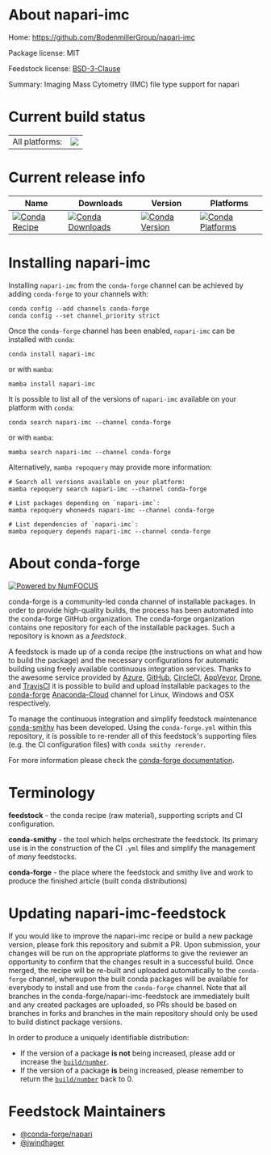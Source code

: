 About napari-imc
================

Home: https://github.com/BodenmillerGroup/napari-imc

Package license: MIT

Feedstock license: [BSD-3-Clause](https://github.com/conda-forge/napari-imc-feedstock/blob/main/LICENSE.txt)

Summary: Imaging Mass Cytometry (IMC) file type support for napari

Current build status
====================


<table><tr><td>All platforms:</td>
    <td>
      <a href="https://dev.azure.com/conda-forge/feedstock-builds/_build/latest?definitionId=15243&branchName=main">
        <img src="https://dev.azure.com/conda-forge/feedstock-builds/_apis/build/status/napari-imc-feedstock?branchName=main">
      </a>
    </td>
  </tr>
</table>

Current release info
====================

| Name | Downloads | Version | Platforms |
| --- | --- | --- | --- |
| [![Conda Recipe](https://img.shields.io/badge/recipe-napari--imc-green.svg)](https://anaconda.org/conda-forge/napari-imc) | [![Conda Downloads](https://img.shields.io/conda/dn/conda-forge/napari-imc.svg)](https://anaconda.org/conda-forge/napari-imc) | [![Conda Version](https://img.shields.io/conda/vn/conda-forge/napari-imc.svg)](https://anaconda.org/conda-forge/napari-imc) | [![Conda Platforms](https://img.shields.io/conda/pn/conda-forge/napari-imc.svg)](https://anaconda.org/conda-forge/napari-imc) |

Installing napari-imc
=====================

Installing `napari-imc` from the `conda-forge` channel can be achieved by adding `conda-forge` to your channels with:

```
conda config --add channels conda-forge
conda config --set channel_priority strict
```

Once the `conda-forge` channel has been enabled, `napari-imc` can be installed with `conda`:

```
conda install napari-imc
```

or with `mamba`:

```
mamba install napari-imc
```

It is possible to list all of the versions of `napari-imc` available on your platform with `conda`:

```
conda search napari-imc --channel conda-forge
```

or with `mamba`:

```
mamba search napari-imc --channel conda-forge
```

Alternatively, `mamba repoquery` may provide more information:

```
# Search all versions available on your platform:
mamba repoquery search napari-imc --channel conda-forge

# List packages depending on `napari-imc`:
mamba repoquery whoneeds napari-imc --channel conda-forge

# List dependencies of `napari-imc`:
mamba repoquery depends napari-imc --channel conda-forge
```


About conda-forge
=================

[![Powered by
NumFOCUS](https://img.shields.io/badge/powered%20by-NumFOCUS-orange.svg?style=flat&colorA=E1523D&colorB=007D8A)](https://numfocus.org)

conda-forge is a community-led conda channel of installable packages.
In order to provide high-quality builds, the process has been automated into the
conda-forge GitHub organization. The conda-forge organization contains one repository
for each of the installable packages. Such a repository is known as a *feedstock*.

A feedstock is made up of a conda recipe (the instructions on what and how to build
the package) and the necessary configurations for automatic building using freely
available continuous integration services. Thanks to the awesome service provided by
[Azure](https://azure.microsoft.com/en-us/services/devops/), [GitHub](https://github.com/),
[CircleCI](https://circleci.com/), [AppVeyor](https://www.appveyor.com/),
[Drone](https://cloud.drone.io/welcome), and [TravisCI](https://travis-ci.com/)
it is possible to build and upload installable packages to the
[conda-forge](https://anaconda.org/conda-forge) [Anaconda-Cloud](https://anaconda.org/)
channel for Linux, Windows and OSX respectively.

To manage the continuous integration and simplify feedstock maintenance
[conda-smithy](https://github.com/conda-forge/conda-smithy) has been developed.
Using the ``conda-forge.yml`` within this repository, it is possible to re-render all of
this feedstock's supporting files (e.g. the CI configuration files) with ``conda smithy rerender``.

For more information please check the [conda-forge documentation](https://conda-forge.org/docs/).

Terminology
===========

**feedstock** - the conda recipe (raw material), supporting scripts and CI configuration.

**conda-smithy** - the tool which helps orchestrate the feedstock.
                   Its primary use is in the construction of the CI ``.yml`` files
                   and simplify the management of *many* feedstocks.

**conda-forge** - the place where the feedstock and smithy live and work to
                  produce the finished article (built conda distributions)


Updating napari-imc-feedstock
=============================

If you would like to improve the napari-imc recipe or build a new
package version, please fork this repository and submit a PR. Upon submission,
your changes will be run on the appropriate platforms to give the reviewer an
opportunity to confirm that the changes result in a successful build. Once
merged, the recipe will be re-built and uploaded automatically to the
`conda-forge` channel, whereupon the built conda packages will be available for
everybody to install and use from the `conda-forge` channel.
Note that all branches in the conda-forge/napari-imc-feedstock are
immediately built and any created packages are uploaded, so PRs should be based
on branches in forks and branches in the main repository should only be used to
build distinct package versions.

In order to produce a uniquely identifiable distribution:
 * If the version of a package **is not** being increased, please add or increase
   the [``build/number``](https://docs.conda.io/projects/conda-build/en/latest/resources/define-metadata.html#build-number-and-string).
 * If the version of a package **is** being increased, please remember to return
   the [``build/number``](https://docs.conda.io/projects/conda-build/en/latest/resources/define-metadata.html#build-number-and-string)
   back to 0.

Feedstock Maintainers
=====================

* [@conda-forge/napari](https://github.com/conda-forge/napari/)
* [@jwindhager](https://github.com/jwindhager/)

